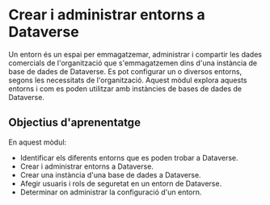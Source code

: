 # Crear i administrar entorns a Dataverse
Un entorn és un espai per emmagatzemar, administrar i compartir les dades comercials de l'organització que s'emmagatzemen dins d'una instància de base de dades de Dataverse. Es pot configurar un o diversos entorns, segons les necessitats de l'organització. Aquest mòdul explora aquests entorns i com es poden utilitzar amb instàncies de bases de dades de Dataverse.

## Objectius d'aprenentatge
En aquest mòdul:
- Identificar els diferents entorns que es poden trobar a Dataverse.
- Crear i administrar entorns a Dataverse.
- Crear una instància d'una base de dades a Dataverse.
- Afegir usuaris i rols de seguretat en un entorn de Dataverse.
- Determinar on administrar la configuració d'un entorn.
